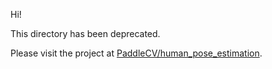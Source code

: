 
Hi!

This directory has been deprecated.

Please visit the project at [PaddleCV/human_pose_estimation](../../../PaddleCV/human_pose_estimation).
